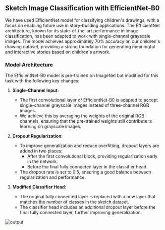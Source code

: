 
## Sketch Image Classification with EfficientNet-B0

We have used EfficientNet model for classifying children's drawings, with a focus on enabling future use in story-building applications. The EfficientNet architecture, known for its state-of-the-art performance in image classification, has been adapted to work with single-channel grayscale images. The model achieves approximately 70% accuracy on our children's drawing dataset, providing a strong foundation for generating meaningful and interactive stories based on children's artwork.

### Model Architecture

The EfficientNet-B0 model is pre-trained on ImageNet but modified for this task with the following key changes:

1. **Single-Channel Input**: 
   - The first convolutional layer of EfficientNet-B0 is adapted to accept single-channel grayscale images instead of three-channel RGB images.
   - We achieve this by averaging the weights of the original RGB channels, ensuring that the pre-trained weights still contribute to learning on grayscale images.

2. **Dropout Regularization**:
   - To improve generalization and reduce overfitting, dropout layers are added in two places:
     - After the first convolutional block, providing regularization early in the network.
     - Before the final fully connected layer in the classifier head.
   - The dropout rate is set to 0.5, ensuring a good balance between regularization and performance.

3. **Modified Classifier Head**:
   - The original fully connected layer is replaced with a new layer that matches the number of classes in the sketch dataset.
   - The classifier head includes an additional dropout layer before the final fully connected layer, further improving generalization.

![output](https://github.com/user-attachments/assets/e2af402b-4446-45e6-93d0-92c8b169fbe9)
